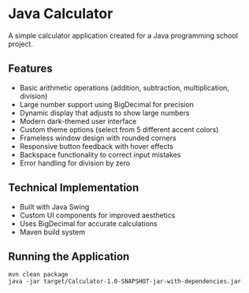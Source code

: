 # Java Calculator

A simple calculator application created for a Java programming school project.

## Features

- Basic arithmetic operations (addition, subtraction, multiplication, division)
- Large number support using BigDecimal for precision
- Dynamic display that adjusts to show large numbers
- Modern dark-themed user interface
- Custom theme options (select from 5 different accent colors)
- Frameless window design with rounded corners
- Responsive button feedback with hover effects
- Backspace functionality to correct input mistakes
- Error handling for division by zero

## Technical Implementation

- Built with Java Swing
- Custom UI components for improved aesthetics
- Uses BigDecimal for accurate calculations
- Maven build system

## Running the Application

```
mvn clean package
java -jar target/Calculator-1.0-SNAPSHOT-jar-with-dependencies.jar
``` 